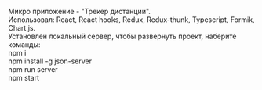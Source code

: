 Микро приложение -  "Трекер дистанции".<br/>
Использовал: React, React hooks, Redux, Redux-thunk, Typescript, Formik, Chart.js.<br/>
Установлен локальный сервер, чтобы развернуть проект, наберите команды: <br/>
npm i <br/>
npm install -g json-server <br/>
npm run server <br/>
npm start <br/>

